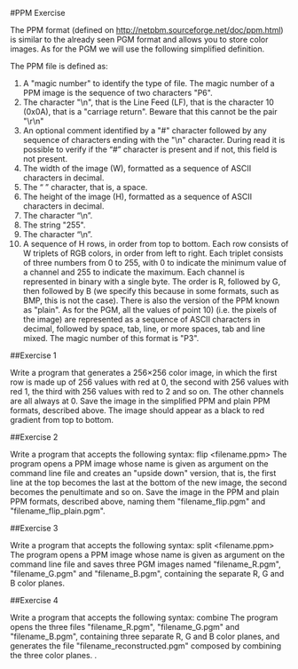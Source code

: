 #PPM Exercise

The PPM format (defined on http://netpbm.sourceforge.net/doc/ppm.html) is similar to the already seen
PGM format and allows you to store color images. As for the PGM we will use the following simplified
definition. 

The PPM file is defined as:

1) A "magic number" to identify the type of file. The magic number of a PPM image is the sequence of
two characters "P6".
2) The character "\n", that is the Line Feed (LF), that is the character 10 (0x0A), that is a "carriage
return". Beware that this cannot be the pair "\r\n"
3) An optional comment identified by a "#" character followed by any sequence of characters ending with
the "\n" character. During read it is possible to verify if the “#” character is present and if not, this field is
not present.
4) The width of the image (W), formatted as a sequence of ASCII characters in decimal.
5) The “ ” character, that is, a space.
6) The height of the image (H), formatted as a sequence of ASCII characters in decimal.
7) The character “\n”.
8) The string "255".
9) The character “\n”.
10) A sequence of H rows, in order from top to bottom. Each row consists of W triplets of RGB colors, in
order from left to right. Each triplet consists of three numbers from 0 to 255, with 0 to indicate the
minimum value of a channel and 255 to indicate the maximum. Each channel is represented in binary
with a single byte. The order is R, followed by G, then followed by B (we specify this because in some
formats, such as BMP, this is not the case).
There is also the version of the PPM known as "plain". As for the PGM, all the values of point 10) (i.e.
the pixels of the image) are represented as a sequence of ASCII characters in decimal, followed by space,
tab, line, or more spaces, tab and line mixed. The magic number of this format is "P3".

##Exercise 1

Write a program that generates a 256×256 color image, in which the first row is made up of 256 values
with red at 0, the second with 256 values with red 1, the third with 256 values with red to 2 and so on.
The other channels are all always at 0. Save the image in the simplified PPM and plain PPM formats,
described above. The image should appear as a black to red
gradient from top to bottom.

##Exercise 2

Write a program that accepts the following syntax:
flip <filename.ppm>
The program opens a PPM image whose name is given as argument on the command line file and creates
an "upside down" version, that is, the first line at the top becomes the last at the bottom of the new image,
the second becomes the penultimate and so on. Save the image in the PPM and plain PPM formats,
described above, naming them "filename_flip.pgm" and "filename_flip_plain.pgm". 

##Exercise 3

Write a program that accepts the following syntax:
split <filename.ppm>
The program opens a PPM image whose name is given as argument on the command line file and saves
three PGM images named "filename_R.pgm", "filename_G.pgm" and "filename_B.pgm", containing
the separate R, G and B color planes.

##Exercise 4

Write a program that accepts the following syntax:
combine <filename>
The program opens the three files "filename_R.pgm", "filename_G.pgm" and "filename_B.pgm",
containing three separate R, G and B color planes, and generates the file
"filename_reconstructed.pgm" composed by combining the three color planes. .
